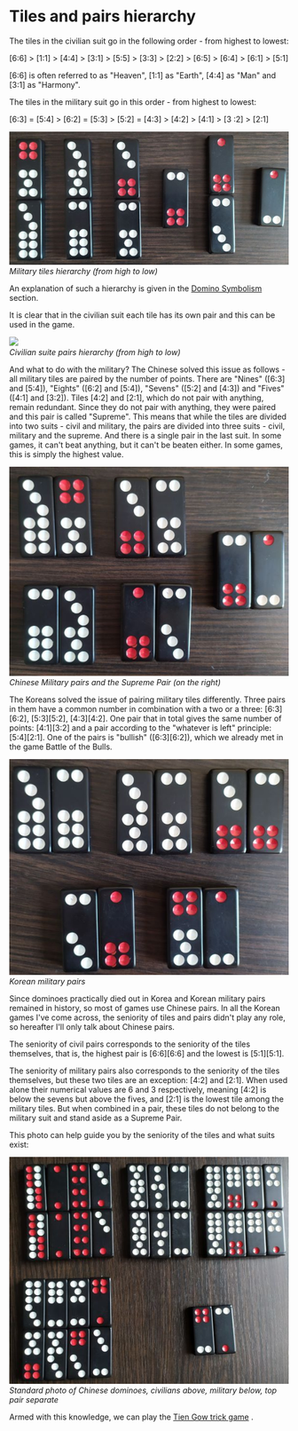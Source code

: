 # Tiles and pairs hierarchy

The tiles in the civilian suit go in the following order - from highest to lowest: 

[6:6] > [1:1] > [4:4] > [3:1] > [5:5] > [3:3] > [2:2] > [6:5] > [6:4] > [6:1] > [5:1] 

[6:6] is often referred to as "Heaven", [1:1] as "Earth", [4:4] as "Man" and [3:1] as "Harmony". 

The tiles in the military suit go in this order - from highest to lowest: 

[6:3] = [5:4] > [6:2] = [5:3] > [5:2] = [4:3] > [4:2] > [4:1] > [3 :2] > [2:1] 

![](/docs/assets/images/gupai/wu-hierarchy.jpg)  
_Military tiles hierarchy (from high to low)_

An explanation of such a hierarchy is given in the [Domino Symbolism](/gupai/symbolism-in-chinese-dominoes.html) section. 

It is clear that in the civilian suit each tile has its own pair and this can be used in the game. 

![](/docs/assets/images/gupai/civil-pairs-1.jpg)  
_Civilian suite pairs hierarchy (from high to low)_

And what to do with the military? The Chinese solved this issue as follows - all military tiles are paired by the number of points. There are "Nines" ([6:3] and [5:4]), "Eights" ([6:2] and [5:4]), "Sevens" ([5:2] and [4:3]) and "Fives" ([4:1] and [3:2]). Tiles [4:2] and [2:1], which do not pair with anything, remain redundant. Since they do not pair with anything, they were paired and this pair is called "Supreme". This means that while the tiles are divided into two suits - civil and military, the pairs are divided into three suits - civil, military and the supreme. And there is a single pair in the last suit. In some games, it can't beat anything, but it can't be beaten either. In some games, this is simply the highest value. 

![](/docs/assets/images/gupai/chinese-wu-pairs.jpg)  
_Chinese Military pairs and the Supreme Pair (on the right)_

The Koreans solved the issue of pairing military tiles differently. Three pairs in them have a common number in combination with a two or a three: [6:3][6:2], [5:3][5:2], [4:3][4:2]. One pair that in total gives the same number of points: [4:1][3:2] and a pair according to the "whatever is left" principle: [5:4][2:1]. One of the pairs is "bullish" ([6:3][6:2]), which we already met in the game Battle of the Bulls. 

![](/docs/assets/images/gupai/korean-wu-pairs.jpg)  
_Korean military pairs_

Since dominoes practically died out in Korea and Korean military pairs remained in history, so most of games use Chinese pairs. In all the Korean games I've come across, the seniority of tiles and pairs didn't play any role, so hereafter I'll only talk about Chinese pairs. 

The seniority of civil pairs corresponds to the seniority of the tiles themselves, that is, the highest pair is [6:6][6:6] and the lowest is [5:1][5:1]. 

The seniority of military pairs also corresponds to the seniority of the tiles themselves, but these two tiles are an exception: [4:2] and [2:1]. When used alone their numerical values are 6 and 3 respectively, meaning [4:2] is below the sevens but above the fives, and [2:1] is the lowest tile among the military tiles. But when combined in a pair, these tiles do not belong to the military suit and stand aside as a Supreme Pair. 

This photo can help guide you by the seniority of the tiles and what suits exist: 

![](/docs/assets/images/gupai/gupai-deck.jpg)  
_Standard photo of Chinese dominoes, civilians above, military below, top pair separate_

Armed with this knowledge, we can play the [Tien Gow trick game](/gupai/tien-gow.html) . 

